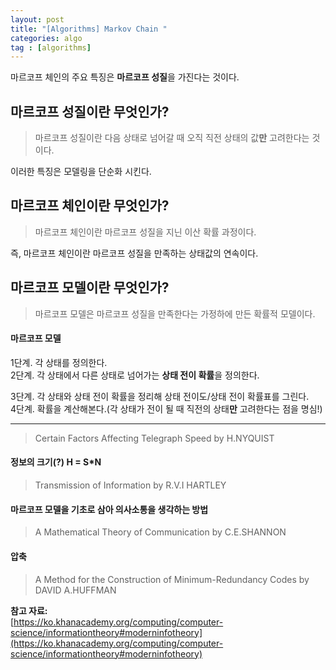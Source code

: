 ```yaml
---
layout: post
title: "[Algorithms] Markov Chain "
categories: algo
tag : [algorithms]
---
```


마르코프 체인의 주요 특징은 **마르코프 성질**을 가진다는 것이다.<br>

## 마르코프 성질이란 무엇인가?<br>
> 마르코프 성질이란 다음 상태로 넘어갈 때 오직 직전 상태의 값**만** 고려한다는 것이다.

이러한 특징은 모델링을 단순화 시킨다.<br>

## 마르코프 체인이란 무엇인가?<br>
> 마르코프 체인이란 마르코프 성질을 지닌 이산 확률 과정이다.

즉, 마르코프 체인이란 마르코프 성질을 만족하는 상태값의 연속이다.<br>

## 마르코프 모델이란 무엇인가?<br>
> 마르코프 모델은 마르코프 성질을 만족한다는 가정하에 만든 확률적 모델이다.

#### 마르코프 모델<br>
1단계. 각 상태를 정의한다.<br>
2단계. 각 상태에서 다른 상태로 넘어가는 **상태 전이 확률**을 정의한다.<br>

3단계. 각 상태와 상태 전이 확률을 정리해 상태 전이도/상태 전이 확률표를 그린다.<br>
4단계. 확률을 계산해본다.(각 상태가 전이 될 때 직전의 상태**만** 고려한다는 점을 명심!)<br>

---

>Certain Factors Affecting Telegraph Speed by H.NYQUIST

#### 정보의 크기(?) H = S*N
>Transmission of Information by R.V.I HARTLEY

#### 마르코프 모델을 기초로 삼아 의사소통을 생각하는  방법
>A Mathematical Theory of Communication by C.E.SHANNON

#### 압축
>A Method for the Construction of Minimum-Redundancy Codes by DAVID A.HUFFMAN 

**참고 자료:**<br>
[https://ko.khanacademy.org/computing/computer-science/informationtheory#moderninfotheory](https://ko.khanacademy.org/computing/computer-science/informationtheory#moderninfotheory)